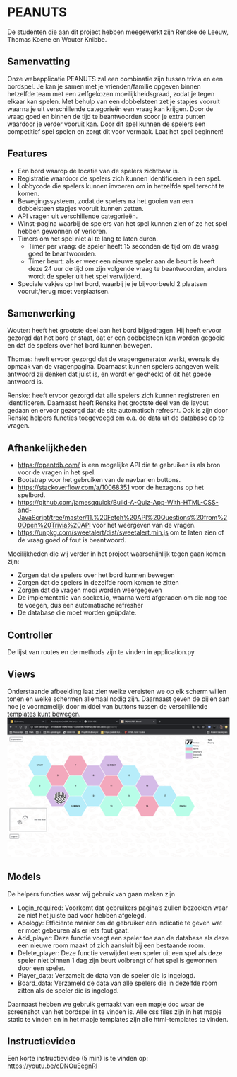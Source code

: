 # PEANUTS

De studenten die aan dit project hebben meegewerkt zijn Renske de Leeuw, Thomas Koene en Wouter Knibbe.

## Samenvatting
Onze webapplicatie PEANUTS zal een combinatie zijn tussen trivia en een bordspel. Je kan je samen met je vrienden/familie opgeven binnen hetzelfde team met een zelfgekozen moeilijkheidsgraad, zodat je tegen elkaar kan spelen. Met behulp van een dobbelsteen zet je stapjes vooruit waarna je uit verschillende categorieën een vraag kan krijgen. Door de vraag goed en binnen de tijd te beantwoorden scoor je extra punten waardoor je verder vooruit kan. Door dit spel kunnen de spelers een competitief spel spelen en zorgt dit voor vermaak. Laat het spel beginnen!

## Features
- Een bord waarop de locatie van de spelers zichtbaar is.
- Registratie waardoor de spelers zich kunnen identificeren in een spel.
- Lobbycode die spelers kunnen invoeren om in hetzelfde spel terecht te komen.
- Bewegingssysteem, zodat de spelers na het gooien van een dobbelsteen stapjes vooruit kunnen zetten.
- API vragen uit verschillende categorieën.
- Winst-pagina waarbij de spelers van het spel kunnen zien of ze het spel hebben gewonnen of verloren.
- Timers om het spel niet al te lang te laten duren.
  - Timer per vraag: de speler heeft 15 seconden de tijd om de vraag goed te beantwoorden.
  - Timer beurt: als er weer een nieuwe speler aan de beurt is heeft deze 24 uur de tijd om zijn volgende vraag te    beantwoorden, anders wordt de speler uit het spel verwijderd.
- Speciale vakjes op het bord, waarbij je je bijvoorbeeld 2 plaatsen vooruit/terug moet verplaatsen.

## Samenwerking
Wouter: heeft het grootste deel aan het bord bijgedragen. Hij heeft ervoor gezorgd dat het bord er staat, dat er een dobbelsteen kan worden gegooid en dat de spelers over het bord kunnen bewegen.

Thomas: heeft ervoor gezorgd dat de vragengenerator werkt, evenals de opmaak van de vragenpagina. Daarnaast kunnen spelers aangeven welk antwoord zij denken dat juist is, en wordt er gecheckt of dit het goede antwoord is.

Renske: heeft ervoor gezorgd dat alle spelers zich kunnen registreren en identificeren. Daarnaast heeft Renske het grootste deel van de layout gedaan en ervoor gezorgd dat de site automatisch refresht. Ook is zijn door Renske helpers functies toegevoegd om o.a. de data uit de database op te vragen.

## Afhankelijkheden
- <https://opentdb.com/> is een mogelijke API die te gebruiken is als bron voor de vragen in het spel.
- Bootstrap voor het gebruiken van de navbar en buttons.
- <https://stackoverflow.com/a/10068351> voor de hexagons op het spelbord.
- <https://github.com/jamesqquick/Build-A-Quiz-App-With-HTML-CSS-and-JavaScript/tree/master/11.%20Fetch%20API%20Questions%20from%20Open%20Trivia%20API> voor het weergeven van de vragen.
- <https://unpkg.com/sweetalert/dist/sweetalert.min.js> om te laten zien of de vraag goed of fout is beantwoord.

Moeilijkheden die wij verder in het project waarschijnlijk tegen gaan komen zijn:
- Zorgen dat de spelers over het bord kunnen bewegen
- Zorgen dat de spelers in dezelfde room komen te zitten
- Zorgen dat de vragen mooi worden weergegeven
- De implementatie van socket.io, waarna werd afgeraden om die nog toe te voegen, dus een automatische refresher
- De database die moet worden geüpdate.

## Controller
De lijst van routes en de methods zijn te vinden in application.py

## Views
Onderstaande afbeelding laat zien welke vereisten we op elk scherm willen tonen en welke schermen allemaal nodig zijn. Daarnaast geven de pijlen aan hoe je voornamelijk door middel van buttons tussen de verschillende templates kunt bewegen.
![Bekijk een screenshot van de website](webIK/doc/Board.png)

## Models
De helpers functies waar wij gebruik van gaan maken zijn
- Login_required: Voorkomt dat gebruikers pagina’s zullen bezoeken waar ze niet het juiste pad voor hebben afgelegd.
- Apology: Efficiënte manier om de gebruiker een indicatie te geven wat er moet gebeuren als er iets fout gaat.
- Add_player: Deze functie voegt een speler toe aan de database als deze een nieuwe room maakt of zich aansluit bij een bestaande room.
- Delete_player: Deze functie verwijdert een speler uit een spel als deze speler niet binnen 1 dag zijn beurt volbrengt of het spel is gewonnen door een speler.
- Player_data: Verzamelt de data van de speler die is ingelogd.
- Board_data: Verzameld de data van alle spelers die in dezelfde room zitten als de speler die is ingelogd.

Daarnaast hebben we gebruik gemaakt van een mapje doc waar de screenshot van het bordspel in te vinden is. Alle css files zijn in het mapje static te vinden en in het mapje templates zijn alle html-templates te vinden.

## Instructievideo
Een korte instructievideo (5 min) is te vinden op: https://youtu.be/cDNOuEegnRI